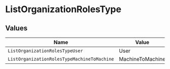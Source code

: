 # ListOrganizationRolesType


## Values

| Name                                        | Value                                       |
| ------------------------------------------- | ------------------------------------------- |
| `ListOrganizationRolesTypeUser`             | User                                        |
| `ListOrganizationRolesTypeMachineToMachine` | MachineToMachine                            |